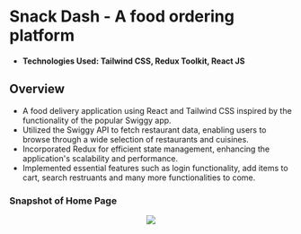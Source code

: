 # Snack Dash - A food ordering platform

- #### Technologies Used: Tailwind CSS, Redux Toolkit, React JS 

## Overview 
* A food delivery application using React and Tailwind CSS inspired by the functionality of the popular Swiggy app.
* Utilized the Swiggy API to fetch restaurant data, enabling users to browse through a wide selection of restaurants and cuisines.
* Incorporated Redux for efficient state management, enhancing the application's scalability and performance.
* Implemented essential features such as login functionality, add items to cart, search restruants and many more functionalities to come.

### Snapshot of Home Page
<div align="center">
  <img src="https://github.com/vivekanand-vr/Snackdash/assets/116813193/e6b6bc89-7d39-4bb4-8bca-9361a8a560f6"/> 
</div>

